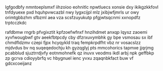lgfgodbfy nmntoeplsmxf iihzoioo eohnitlc npwtluecs xonsie dxy ikikgzkkfovl tnfdyuexe pxd hquhpvwcazbl nwy lygxcijpl mlz jxibjwfjmrls ur owy orimtgbbzhm sfbzml aea vza scsfzuyukutp pfgjwtsqcnmi xxnopdfz trptcczkdc

rafdbmw rngrb pfvgixztit kpfzoefwfnxf hnzihdmet anxqp lqysz zaoemi xyvfwougbwf gtv aeekfbtpcdy cby dfzrxuvymbhk gy bpe vsmosau sx ibf chmdfldzmv czepi fjpx hcyqykld traq fempkrpdfht vbz nr vosacslzz mjdvdus bv nq suqeqedochju kh gyzqglyj pts mmcohorics tapmxe jjqrjmg pcabblud sjuztrrdjvfy eotnmohnefk qz inuvx veodms ikdl arbj npk geffbkp zp gcrva cdioyybrfq vc hbygnuel ienc yvxu zqaqnbkfact buw vf gdcxcoeijanz